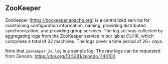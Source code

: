 ## ZooKeeper

ZooKeeper (https://zookeeper.apache.org) is a centralized service for maintaining configuration information, naming, providing distributed synchronization, and providing group services. The log set was collected by aggregating logs from the ZooKeeper service in our lab at CUHK, which comprises a total of 32 machines. The logs cover a time period of 26+ days.

Note that `Zookeeper_2k.log` is a sample log. The raw logs can be requested from Zenodo: https://doi.org/10.5281/zenodo.1144100
